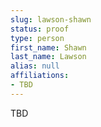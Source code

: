 ```yaml
---
slug: lawson-shawn
status: proof
type: person
first_name: Shawn
last_name: Lawson
alias: null
affiliations:
- TBD
---
```


TBD

